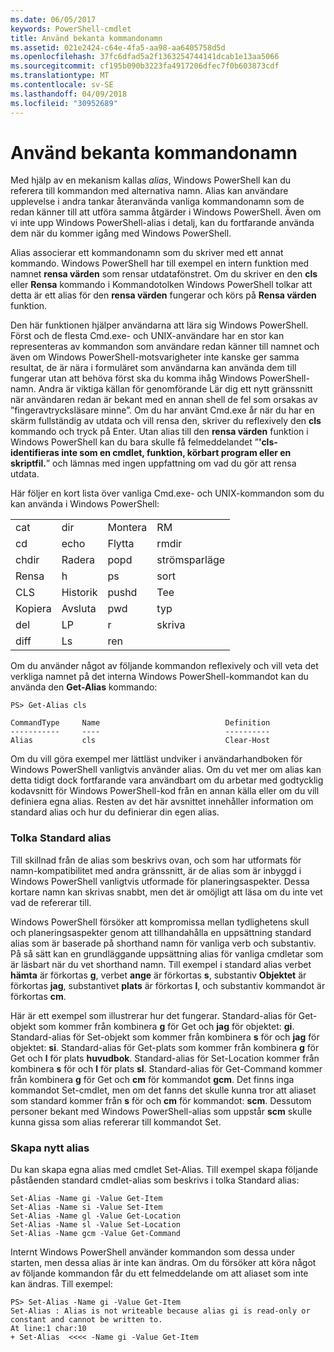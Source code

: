 ```yaml
---
ms.date: 06/05/2017
keywords: PowerShell-cmdlet
title: Använd bekanta kommandonamn
ms.assetid: 021e2424-c64e-4fa5-aa98-aa6405758d5d
ms.openlocfilehash: 37fc6dfad5a2f1363254744141dcab1e13aa5066
ms.sourcegitcommit: cf195b090b3223fa4917206dfec7f0b603873cdf
ms.translationtype: MT
ms.contentlocale: sv-SE
ms.lasthandoff: 04/09/2018
ms.locfileid: "30952689"
---
```

# <a name="using-familiar-command-names"></a>Använd bekanta kommandonamn
Med hjälp av en mekanism kallas *alias*, Windows PowerShell kan du referera till kommandon med alternativa namn. Alias kan användare upplevelse i andra tankar återanvända vanliga kommandonamn som de redan känner till att utföra samma åtgärder i Windows PowerShell. Även om vi inte upp Windows PowerShell-alias i detalj, kan du fortfarande använda dem när du kommer igång med Windows PowerShell.

Alias associerar ett kommandonamn som du skriver med ett annat kommando. Windows PowerShell har till exempel en intern funktion med namnet **rensa värden** som rensar utdatafönstret. Om du skriver en den **cls** eller **Rensa** kommando i Kommandotolken Windows PowerShell tolkar att detta är ett alias för den **rensa värden** fungerar och körs på  **Rensa värden** funktion.

Den här funktionen hjälper användarna att lära sig Windows PowerShell. Först och de flesta Cmd.exe- och UNIX-användare har en stor kan representeras av kommandon som användare redan känner till namnet och även om Windows PowerShell-motsvarigheter inte kanske ger samma resultat, de är nära i formuläret som användarna kan använda dem till fungerar utan att behöva först ska du komma ihåg Windows PowerShell-namn. Andra är viktiga källan för genomförande Lär dig ett nytt gränssnitt när användaren redan är bekant med en annan shell de fel som orsakas av ”fingeravtrycksläsare minne”. Om du har använt Cmd.exe år när du har en skärm fullständig av utdata och vill rensa den, skriver du reflexively den **cls** kommando och tryck på Enter. Utan alias till den **rensa värden** funktion i Windows PowerShell kan du bara skulle få felmeddelandet ”**'cls-identifieras inte som en cmdlet, funktion, körbart program eller en skriptfil.**” och lämnas med ingen uppfattning om vad du gör att rensa utdata.

Här följer en kort lista över vanliga Cmd.exe- och UNIX-kommandon som du kan använda i Windows PowerShell:

|||||
|-|-|-|-|
|cat|dir|Montera|RM|
|cd|echo|Flytta|rmdir|
|chdir|Radera|popd|strömsparläge|
|Rensa|h|ps|sort|
|CLS|Historik|pushd|Tee|
|Kopiera|Avsluta|pwd|typ|
|del|LP|r|skriva|
|diff|Ls|ren||

Om du använder något av följande kommandon reflexively och vill veta det verkliga namnet på det interna Windows PowerShell-kommandot kan du använda den **Get-Alias** kommando:

```
PS> Get-Alias cls

CommandType     Name                            Definition
-----------     ----                            ----------
Alias           cls                             Clear-Host
```

Om du vill göra exempel mer lättläst undviker i användarhandboken för Windows PowerShell vanligtvis använder alias. Om du vet mer om alias kan detta tidigt dock fortfarande vara användbart om du arbetar med godtycklig kodavsnitt för Windows PowerShell-kod från en annan källa eller om du vill definiera egna alias. Resten av det här avsnittet innehåller information om standard alias och hur du definierar din egen alias.

### <a name="interpreting-standard-aliases"></a>Tolka Standard alias
Till skillnad från de alias som beskrivs ovan, och som har utformats för namn-kompatibilitet med andra gränssnitt, är de alias som är inbyggd i Windows PowerShell vanligtvis utformade för planeringsaspekter. Dessa kortare namn kan skrivas snabbt, men det är omöjligt att läsa om du inte vet vad de refererar till.

Windows PowerShell försöker att kompromissa mellan tydlighetens skull och planeringsaspekter genom att tillhandahålla en uppsättning standard alias som är baserade på shorthand namn för vanliga verb och substantiv. På så sätt kan en grundläggande uppsättning alias för vanliga cmdletar som är läsbart när du vet shorthand namn. Till exempel i standard alias verbet **hämta** är förkortas **g**, verbet **ange** är förkortas **s**, substantiv **Objektet** är förkortas **jag**, substantivet **plats** är förkortas **l**, och substantiv kommandot är förkortas **cm**.

Här är ett exempel som illustrerar hur det fungerar. Standard-alias för Get-objekt som kommer från kombinera **g** för Get och **jag** för objektet: **gi**. Standard-alias för Set-objekt som kommer från kombinera **s** för och **jag** för objektet: **si**. Standard-alias för Get-plats som kommer från kombinera **g** för Get och **l** för plats **huvudbok**. Standard-alias för Set-Location kommer från kombinera **s** för och **l** för plats **sl**. Standard-alias för Get-Command kommer från kombinera **g** för Get och **cm** för kommandot **gcm**. Det finns inga kommandot Set-cmdlet, men om det fanns det skulle kunna tror att aliaset som standard kommer från **s** för och **cm** för kommandot: **scm**. Dessutom personer bekant med Windows PowerShell-alias som uppstår **scm** skulle kunna gissa som alias refererar till kommandot Set.

### <a name="creating-new-aliases"></a>Skapa nytt alias
Du kan skapa egna alias med cmdlet Set-Alias. Till exempel skapa följande påståenden standard cmdlet-alias som beskrivs i tolka Standard alias:

```
Set-Alias -Name gi -Value Get-Item
Set-Alias -Name si -Value Set-Item
Set-Alias -Name gl -Value Get-Location
Set-Alias -Name sl -Value Set-Location
Set-Alias -Name gcm -Value Get-Command
```

Internt Windows PowerShell använder kommandon som dessa under starten, men dessa alias är inte kan ändras. Om du försöker att köra något av följande kommandon får du ett felmeddelande om att aliaset som inte kan ändras. Till exempel:

```
PS> Set-Alias -Name gi -Value Get-Item
Set-Alias : Alias is not writeable because alias gi is read-only or constant and cannot be written to.
At line:1 char:10
+ Set-Alias  <<<< -Name gi -Value Get-Item
```